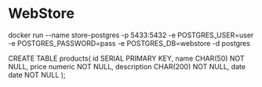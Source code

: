 # WebStore

docker run --name store-postgres -p 5433:5432 -e POSTGRES_USER=user -e POSTGRES_PASSWORD=pass -e POSTGRES_DB=webstore -d postgres

CREATE TABLE products(
	id SERIAL PRIMARY KEY,
	name CHAR(50)  NOT NULL,
    price numeric NOT NULL,
    description CHAR(200) NOT NULL,
    date date NOT NULL
);

